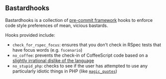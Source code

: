 ## Bastardhooks

Bastardhooks is a collection of [pre-commit framework](http://pre-commit.com) hooks to enforce code style preferences of mean, vicious bastards.

Hooks provided include:

* `check_for_rspec_focus`: ensures that you don't check in RSpec tests that have focus words (e.g. `fscenario`)
* `no_coffee`: prevents the check-in of CoffeeScript code based on a [slightly irrational dislike of the language](https://tommorris.org/posts/9029)
* `no_stupid_php`: checks to see if the user has attempted to use any particularly idiotic things in PHP (like [`magic_quotes`](http://php.net/manual/en/security.magicquotes.php))
